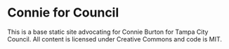 # Connie for Council

This is a base static site advocating for Connie Burton for Tampa City Council. All content is licensed under Creative Commons and code is MIT.
 